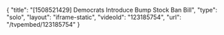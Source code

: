{
    "title": "[1508521429] Democrats Introduce Bump Stock Ban Bill",
    "type": "solo",
    "layout": "iframe-static",
    "videoId": "123185754",
    "url": "\/tvpembed\/123185754"
}